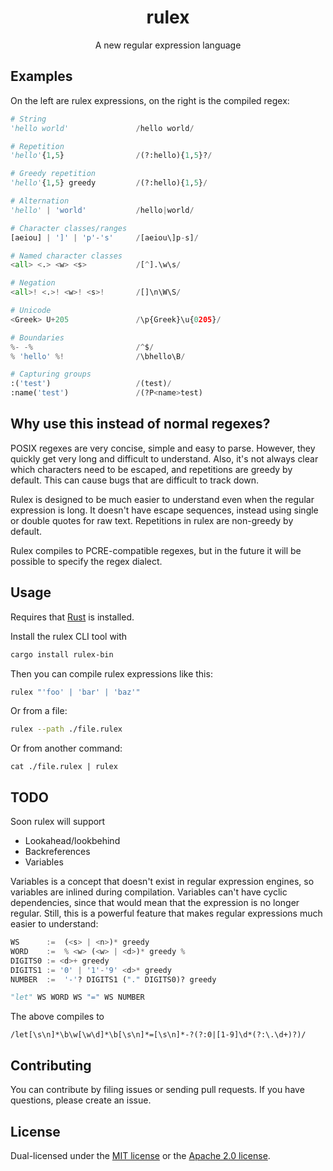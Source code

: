 <div align="center">

# rulex

A new regular expression language

</div>

## Examples

On the left are rulex expressions, on the right is the compiled regex:

```python
# String
'hello world'               /hello world/

# Repetition
'hello'{1,5}                /(?:hello){1,5}?/

# Greedy repetition
'hello'{1,5} greedy         /(?:hello){1,5}/

# Alternation
'hello' | 'world'           /hello|world/

# Character classes/ranges
[aeiou] | ']' | 'p'-'s'     /[aeiou\]p-s]/

# Named character classes
<all> <.> <w> <s>           /[^].\w\s/

# Negation
<all>! <.>! <w>! <s>!       /[]\n\W\S/

# Unicode
<Greek> U+205               /\p{Greek}\u{0205}/

# Boundaries
%- -%                       /^$/
% 'hello' %!                /\bhello\B/

# Capturing groups
:('test')                   /(test)/
:name('test')               /(?P<name>test)
```

## Why use this instead of normal regexes?

POSIX regexes are very concise, simple and easy to parse. However, they quickly get very long and difficult to understand. Also, it's not always clear which characters need to be escaped, and repetitions are greedy by default. This can cause bugs that are difficult to track down.

Rulex is designed to be much easier to understand even when the regular expression is long. It doesn't have escape sequences, instead using single or double quotes for raw text. Repetitions in rulex are non-greedy by default.

Rulex compiles to PCRE-compatible regexes, but in the future it will be possible to specify the regex dialect.

## Usage

Requires that [Rust](https://www.rust-lang.org/tools/install) is installed.

Install the rulex CLI tool with

```sh
cargo install rulex-bin
```

Then you can compile rulex expressions like this:

```sh
rulex "'foo' | 'bar' | 'baz'"
```

Or from a file:

```sh
rulex --path ./file.rulex
```

Or from another command:

```
cat ./file.rulex | rulex
```

## TODO

Soon rulex will support

- Lookahead/lookbehind
- Backreferences
- Variables

Variables is a concept that doesn't exist in regular expression engines, so variables are inlined during compilation. Variables can't have cyclic dependencies, since that would mean that the expression is no longer regular. Still, this is a powerful feature that makes regular expressions much easier to understand:

```python
WS      :=  (<s> | <n>)* greedy
WORD    :=  % <w> (<w> | <d>)* greedy %
DIGITS0 := <d>+ greedy
DIGITS1 := '0' | '1'-'9' <d>* greedy
NUMBER  :=  '-'? DIGITS1 ("." DIGITS0)? greedy

"let" WS WORD WS "=" WS NUMBER
```

The above compiles to

```
/let[\s\n]*\b\w[\w\d]*\b[\s\n]*=[\s\n]*-?(?:0|[1-9]\d*(?:\.\d+)?)/
```

## Contributing

You can contribute by filing issues or sending pull requests. If you have questions, please create an issue.

## License

Dual-licensed under the [MIT license](https://opensource.org/licenses/MIT) or the [Apache 2.0 license](https://opensource.org/licenses/Apache-2.0).
